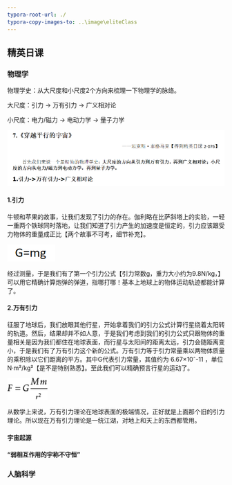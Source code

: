 ```yaml
---
typora-root-url: ./
typora-copy-images-to: ..\image\eliteClass
---
```


## 精英日课

### 物理学

物理学史：从大尺度和小尺度2个方向来梳理一下物理学的脉络。

大尺度：引力 -> 万有引力 -> 广义相对论

小尺度：电力/磁力 -> 电动力学 -> 量子力学

![](/../image/eliteClass/image-20210508233533550.png)

#### 1.引力

牛顿和苹果的故事，让我们发现了引力的存在。伽利略在比萨斜塔上的实验，一轻一重两个铁球同时落地，让我们知道了引力产生的加速度是恒定的，引力应该跟受力物体的重量成正比【两个故事不可考，细节补充】。

![image-20210509000539540](/../image/eliteClass/image-20210509000539540.png)

经过测量，于是我们有了第一个引力公式【引力常数g，重力大小约为9.8N/kg，】可以用它精确计算炮弹的弹道，指哪打哪！基本上地球上的物体运动轨迹都能计算了。

#### 2.万有引力

征服了地球后，我们放眼其他行星，开始拿着我们的引力公式计算行星绕着太阳转的轨道。然后，结果却并不如人意，于是我们考虑到我们的引力公式只跟物体的重量相关是因为我们都住在地球表面，而行星与太阳间的距离太远，引力会随距离变小，于是我们有了万有引力这个新的公式。万有引力等于引力常量乘以两物体质量的乘积除以它们距离的平方。其中G代表引力常量，其值约为 6.67×10ˆ-11 ，单位 N·m²/kg²【是不是特别熟悉】。至此我们可以精确预言行星的运动了。

![img](/../image/eliteClass/wps3.jpg)

从数学上来说，万有引力理论在地球表面的极端情况，正好就是上面那个旧的引力理论。所以现在万有引力理论是一统江湖，对地上和天上的东西都管用。





#### 宇宙起源

#### “弱相互作用的宇称不守恒”



### 人脑科学
